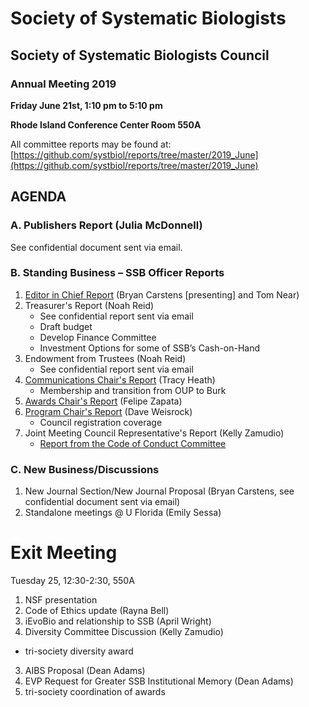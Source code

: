 # Society of Systematic Biologists

## Society of Systematic Biologists Council
### Annual Meeting 2019

**Friday June 21st, 1:10 pm to 5:10 pm**

**Rhode Island Conference Center Room 550A**

All committee reports may be found at: 
[https://github.com/systbiol/reports/tree/master/2019_June](https://github.com/systbiol/reports/tree/master/2019_June)

## AGENDA

### A. Publishers Report (Julia McDonnell)

See confidential document sent via email.

### B. Standing Business – SSB Officer Reports

1.	[Editor in Chief Report](https://github.com/systbiol/reports/blob/master/2019_June/EiC-report_June2019.pdf) (Bryan Carstens [presenting] and Tom Near)
2.	Treasurer's Report (Noah Reid)
	- See confidential report sent via email
	- Draft budget
	- Develop Finance Committee
	- Investment Options for some of SSB’s Cash-on-Hand
3.	Endowment from Trustees (Noah Reid)
	- See confidential report sent via email
4.	[Communications Chair's Report](https://github.com/systbiol/reports/blob/master/2019_June/Communications-June2019.md) (Tracy Heath)
	- Membership and transition from OUP to Burk
5.	[Awards Chair's Report](https://github.com/systbiol/reports/blob/master/2019_June/awards-report-June2019.md) (Felipe Zapata)
6.	[Program Chair's Report](https://github.com/systbiol/reports/blob/master/2019_June/SSB_program_chair_report_June2019.pdf) (Dave Weisrock)
	-	Council registration coverage 
7.	Joint Meeting Council Representative's Report (Kelly Zamudio)
	- [Report from the Code of Conduct Committee](https://github.com/systbiol/reports/blob/master/2019_June/Code_of_Conduct_report_June2019.pdf)

### C. New Business/Discussions

1.	New Journal Section/New Journal Proposal (Bryan Carstens, see confidential document sent via email)
3.	Standalone meetings @ U Florida (Emily Sessa)

# Exit Meeting

Tuesday 25, 12:30-2:30, 550A

1.  NSF presentation
2.	Code of Ethics update (Rayna Bell)
4.	iEvoBio and relationship to SSB (April Wright)
2.  Diversity Committee Discussion (Kelly Zamudio)
   - tri-society diversity award
3.  AIBS Proposal (Dean Adams)
4.  EVP Request for Greater SSB Institutional Memory (Dean Adams)
5. tri-society coordination of awards
